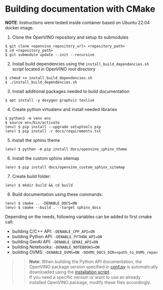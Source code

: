 # Building documentation with CMake

**NOTE**: Instructions were tested inside container based on Ubuntu 22.04 docker image. 

1. Clone the OpenVINO repository and setup its submodules
```
$ git clone <openvino_repository_url> <repository_path>
$ cd <repository_path>
$ git submodule update --init --recursive
```
2. Install build dependencies using the `install_build_dependencies.sh` script located in OpenVINO root directory
```
$ chmod +x install_build_dependencies.sh
$ ./install_build_dependencies.sh
```
3. Install additional packages needed to build documentation
```
$ apt install -y doxygen graphviz texlive
```
4. Create python virtualenv and install needed libraries
```
$ python3 -m venv env
$ source env/bin/activate
(env) $ pip install --upgrade setuptools pip
(env) $ pip install -r docs/requirements.txt
```
5. Install the sphinx theme
```
(env) $ python -m pip install docs/openvino_sphinx_theme
``````
6. Install the custom sphinx sitemap
```
(env) $ pip install docs/openvino_custom_sphinx_sitemap
``````
7. Create build folder:
```
(env) $ mkdir build && cd build
```
8. Build documentation using these commands:
```
(env) $ cmake .. -DENABLE_DOCS=ON
(env) $ cmake --build . --target sphinx_docs
```
Depending on the needs, following variables can be added to first cmake call:
- building C/C++ API:  `-DENABLE_CPP_API=ON`
- building Python API: `-DENABLE_PYTHON_API=ON`
- building GenAI API:  `-DENABLE_GENAI_API=ON`
- building Notebooks:  `-DENABLE_NOTEBOOKS=ON`
- building OVMS:       `-DENABLE_OVMS=ON -DOVMS_DOCS_DIR=<path_to_OVMS_repo>`

> > **Note:** When building the Python API documentation, the OpenVINO package version specified in [conf.py](./sphinx_setup/conf.py) is automatically downloaded using the [installation script](./scripts/install_appropriate_openvino_version.py).  
> If you need a specific version or want to use an already installed OpenVINO package, modify these files accordingly.
